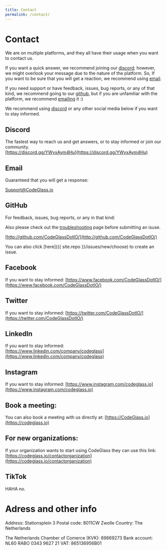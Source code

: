 ```yaml
---
title: Contact
permalink: /contact/
---
```


# Contact
We are on multiple platforms, and they all have their usage when you want to contact us.

If you want a quick answer, we recommend joining our [discord](#discord); however, we might overlook your message due to the nature of the platform.
So, If you want to be sure that you will get a reaction, we recommend using [email](#email).

If you need support or have feedback, issues, bug reports, or any of that kind, we recommend going to our [github](#github), but if you are unfamiliar with the platform, we recommend [emailing](#email) it :) 

We recommend using [discord](#discord) or any other social media below if you want to stay informed.

## Discord
The fastest way to reach us and get answers, or to stay informed or join our community.<br/>
[https://discord.gg/YWyxAym4Hu](https://discord.gg/YWyxAym4Hu)


## Email
Guaranteed that you will get a response: <br/>

[Support@CodeGlass.io](mailto:Support@CodeGlass.io)


## GitHub
For feedback, issues, bug reports, or any in that kind: <br/>

Also please check out the [troubleshooting](../_docs/Troubleshooting.md) page before submitting an isuse.

[http://github.com/CodeGlassDotIO/](http://github.com/CodeGlassDotIO/)

You can also click [here]({{ site.repo }}/issues/new/choose) to create an issue. 

## Facebook
If you want to stay informed:
[https://www.facebook.com/CodeGlassDotIO/](https://www.facebook.com/CodeGlassDotIO/)

## Twitter
If you want to stay informed:
[https://twitter.com/CodeGlassDotIO/](https://twitter.com/CodeGlassDotIO/)

## LinkedIn
If you want to stay informed:
[https://www.linkedin.com/company/codeglass](https://www.linkedin.com/company/codeglass)

## Instagram
If you want to stay informed:
[https://www.instagram.com/codeglass.io](https://www.instagram.com/codeglass.io)

## Book a meeting:
You can also book a meeting with us directly at:
[https://CodeGlass.io](https://codeglass.io)

## For new organizations:
If your organization wants to start using CodeGlass they can use this link:
[https://codeglass.io/contactorganization](https://codeglass.io/contactorganization)

## TikTok

HAHA no.

# Adress and other info
Address: Stationsplein 3
Postal code: 8011CW Zwolle
Country: The Netherlands

The Netherlands Chamber of Comerce (KVK): 89869273
Bank account: NL60 RABO 0343 9627 21
VAT: 865136956B01
